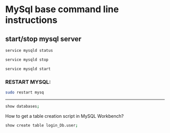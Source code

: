 # MySql base command line instructions 
## start/stop mysql server

```bash
service mysqld status
```
```bash
service mysqld stop
```
```bash
service mysqld start 
```
### RESTART MYSQL:
```bash
sudo restart mysq
```
-------------------------------------------------

```bash
show databases;
```


How to get a table creation script in MySQL Workbench?
```bash
show create table login_Db.user;
```
